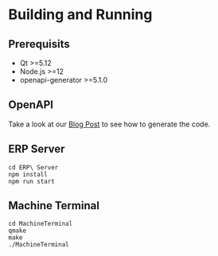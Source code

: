 # Building and Running

## Prerequisits

- Qt >=5.12
- Node.js >=12
- openapi-generator >=5.1.0

## OpenAPI

Take a look at our [Blog Post](https://blog.basyskom.com/) to see how to generate the code.

## ERP Server

    cd ERP\ Server
    npm install
    npm run start

## Machine Terminal

    cd MachineTerminal
    qmake
    make
    ./MachineTerminal
